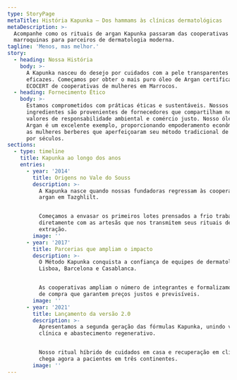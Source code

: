 ```yaml
---
type: StoryPage
metaTitle: História Kapunka – Dos hammams às clínicas dermatológicas
metaDescription: >-
  Acompanhe como os rituais de argan Kapunka passaram das cooperativas
  marroquinas para parceiros de dermatologia moderna.
tagline: 'Menos, mas melhor.'
story:
  - heading: Nossa História
    body: >-
      A Kapunka nasceu do desejo por cuidados com a pele transparentes e
      eficazes. Começamos por obter o mais puro óleo de Argan certificado pela
      ECOCERT de cooperativas de mulheres em Marrocos.
  - heading: Fornecimento Ético
    body: >-
      Estamos comprometidos com práticas éticas e sustentáveis. Nossos
      ingredientes são provenientes de fornecedores que compartilham nossos
      valores de responsabilidade ambiental e comércio justo. Nosso óleo de
      Argan é um excelente exemplo, proporcionando empoderamento econômico para
      as mulheres berberes que aperfeiçoaram seu método tradicional de extração
      por séculos.
sections:
  - type: timeline
    title: Kapunka ao longo dos anos
    entries:
      - year: '2014'
        title: Origens no Vale do Souss
        description: >-
          A Kapunka nasce quando nossas fundadoras regressam às cooperativas de
          argan em Tazghlilt.


          Começamos a envasar os primeiros lotes prensados a frio trabalhando
          diretamente com as artesãs que nos transmitem seus rituais de
          extração.
        image: ''
      - year: '2017'
        title: Parcerias que ampliam o impacto
        description: >-
          O Método Kapunka conquista a confiança de equipes de dermatologia em
          Lisboa, Barcelona e Casablanca.


          As cooperativas ampliam o número de integrantes e formalizamos acordos
          de compra que garantem preços justos e previsíveis.
        image: ''
      - year: '2021'
        title: Lançamento da versão 2.0
        description: >-
          Apresentamos a segunda geração das fórmulas Kapunka, unindo validação
          clínica e abastecimento regenerativo.


          Nosso ritual híbrido de cuidados em casa e recuperação em clínicas
          chega agora a pacientes em três continentes.
        image: ''
---
```

